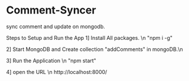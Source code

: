 # Comment-Syncer
sync comment and update on mongodb.

Steps to Setup and Run the App
1] Install All packages. \n
"npm i -g" 

2] Start MongoDB and Create collection "addComments" in mongoDB.\n

3]  Run the Application \n
"npm start"

4] open the URL \n
http://localhost:8000/
